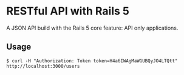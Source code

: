 # RESTful API with Rails 5
A JSON API build with the Rails 5 core feature: API only applications.

## Usage
`$ curl -H "Authorization: Token token=H4a6IWAgMaWGUBQyJO4LTQtt" http://localhost:3000/users`

